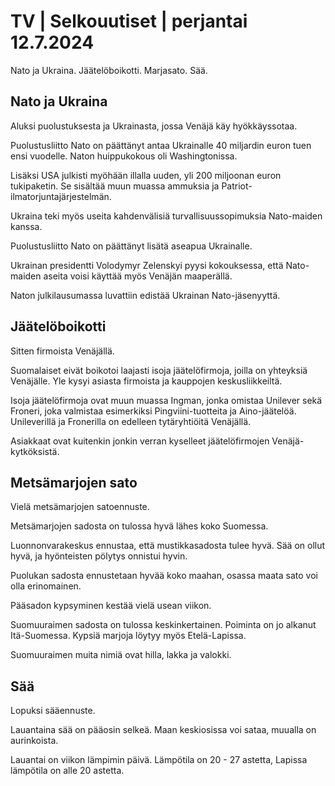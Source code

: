 # TV \| Selkouutiset \| perjantai 12.7.2024

Nato ja Ukraina. Jäätelöboikotti. Marjasato. Sää.

## Nato ja Ukraina

Aluksi puolustuksesta ja Ukrainasta, jossa Venäjä käy hyökkäyssotaa.

Puolustusliitto Nato on päättänyt antaa Ukrainalle 40 miljardin euron tuen ensi vuodelle. Naton huippukokous oli Washingtonissa.

Lisäksi USA julkisti myöhään illalla uuden, yli 200 miljoonan euron tukipaketin. Se sisältää muun muassa ammuksia ja Patriot-ilmatorjuntajärjestelmän.

Ukraina teki myös useita kahdenvälisiä turvallisuussopimuksia Nato-maiden kanssa.

Puolustusliitto Nato on päättänyt lisätä aseapua Ukrainalle.

Ukrainan presidentti Volodymyr Zelenskyi pyysi kokouksessa, että Nato-maiden aseita voisi käyttää myös Venäjän maaperällä.

Naton julkilausumassa luvattiin edistää Ukrainan Nato-jäsenyyttä.

## Jäätelöboikotti

Sitten firmoista Venäjällä.

Suomalaiset eivät boikotoi laajasti isoja jäätelöfirmoja, joilla on yhteyksiä Venäjälle. Yle kysyi asiasta firmoista ja kauppojen keskusliikkeiltä.

Isoja jäätelöfirmoja ovat muun muassa Ingman, jonka omistaa Unilever sekä Froneri, joka valmistaa esimerkiksi Pingviini-tuotteita ja Aino-jäätelöä. Unileverillä ja Fronerilla on edelleen tytäryhtiöitä Venäjällä.

Asiakkaat ovat kuitenkin jonkin verran kyselleet jäätelöfirmojen Venäjä-kytköksistä.

## Metsämarjojen sato

Vielä metsämarjojen satoennuste.

Metsämarjojen sadosta on tulossa hyvä lähes koko Suomessa.

Luonnonvarakeskus ennustaa, että mustikkasadosta tulee hyvä. Sää on ollut hyvä, ja hyönteisten pölytys onnistui hyvin.

Puolukan sadosta ennustetaan hyvää koko maahan, osassa maata sato voi olla erinomainen.

Pääsadon kypsyminen kestää vielä usean viikon.

Suomuuraimen sadosta on tulossa keskinkertainen. Poiminta on jo alkanut Itä-Suomessa. Kypsiä marjoja löytyy myös Etelä-Lapissa.

Suomuuraimen muita nimiä ovat hilla, lakka ja valokki.

## Sää

Lopuksi sääennuste.

Lauantaina sää on pääosin selkeä. Maan keskiosissa voi sataa, muualla on aurinkoista.

Lauantai on viikon lämpimin päivä. Lämpötila on 20 - 27 astetta, Lapissa lämpötila on alle 20 astetta.

